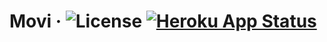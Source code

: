 # Movi &middot; ![License](https://img.shields.io/badge/license-MIT-blue.svg) [![Heroku App Status](http://heroku-shields.herokuapp.com/your-appname)](https://your-appname.herokuapp.com)
